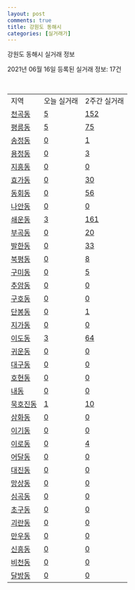 ```yaml
---
layout: post
comments: true
title: 강원도 동해시
categories: [실거래가]
---
```


강원도 동해시 실거래 정보

2021년 06월 16일 등록된 실거래 정보: 17건

<script type="text/javascript">
  google.charts.load('current', {'packages':['corechart']});
  google.charts.setOnLoadCallback(drawChart);

  function drawChart() {
    var data = google.visualization.arrayToDataTable([['거래일', '매매', '전월세', '전매'], ['2021-03', 4, 25, 1], ['2021-04', 122, 88, 13], ['2021-05', 127, 113, 10], ['2021-06', 43, 66, 4], ['2021-02', 0, 7, 0]]);

    var options = {
      title: '최근 유형별 거래량 추이',
      legend: { position: 'bottom' }
    };

    var chart = new google.visualization.LineChart(document.getElementById('columnchart_material'));
    chart.draw(data, (options));
  }
</script>

<div id="columnchart_material" style="width: 450px; margin-left: -35px"></div>
<br>
<table class="sortable">
  <tr>
    <td>지역</td>
    <td>오늘 실거래</td>
    <td>2주간 실거래</td>
  </tr>

  
  <tr class="item">
    <td><a href="4217010100.html">천곡동</a></td>
    <td><a href="4217010100.html">5</a></td>
    <td><a href="4217010100.html">152</a></td>
  </tr>
    

  <tr class="item">
    <td><a href="4217010200.html">평릉동</a></td>
    <td><a href="4217010200.html">5</a></td>
    <td><a href="4217010200.html">75</a></td>
  </tr>
    

  <tr class="item">
    <td><a href="4217010300.html">송정동</a></td>
    <td><a href="4217010300.html">0</a></td>
    <td><a href="4217010300.html">1</a></td>
  </tr>
    

  <tr class="item">
    <td><a href="4217010400.html">용정동</a></td>
    <td><a href="4217010400.html">0</a></td>
    <td><a href="4217010400.html">3</a></td>
  </tr>
    

  <tr class="item">
    <td><a href="4217010500.html">지흥동</a></td>
    <td><a href="4217010500.html">0</a></td>
    <td><a href="4217010500.html">0</a></td>
  </tr>
    

  <tr class="item">
    <td><a href="4217010600.html">효가동</a></td>
    <td><a href="4217010600.html">0</a></td>
    <td><a href="4217010600.html">30</a></td>
  </tr>
    

  <tr class="item">
    <td><a href="4217010700.html">동회동</a></td>
    <td><a href="4217010700.html">0</a></td>
    <td><a href="4217010700.html">56</a></td>
  </tr>
    

  <tr class="item">
    <td><a href="4217010800.html">나안동</a></td>
    <td><a href="4217010800.html">0</a></td>
    <td><a href="4217010800.html">0</a></td>
  </tr>
    

  <tr class="item">
    <td><a href="4217010900.html">쇄운동</a></td>
    <td><a href="4217010900.html">3</a></td>
    <td><a href="4217010900.html">161</a></td>
  </tr>
    

  <tr class="item">
    <td><a href="4217011000.html">부곡동</a></td>
    <td><a href="4217011000.html">0</a></td>
    <td><a href="4217011000.html">20</a></td>
  </tr>
    

  <tr class="item">
    <td><a href="4217011100.html">발한동</a></td>
    <td><a href="4217011100.html">0</a></td>
    <td><a href="4217011100.html">33</a></td>
  </tr>
    

  <tr class="item">
    <td><a href="4217011200.html">북평동</a></td>
    <td><a href="4217011200.html">0</a></td>
    <td><a href="4217011200.html">8</a></td>
  </tr>
    

  <tr class="item">
    <td><a href="4217011300.html">구미동</a></td>
    <td><a href="4217011300.html">0</a></td>
    <td><a href="4217011300.html">5</a></td>
  </tr>
    

  <tr class="item">
    <td><a href="4217011400.html">추암동</a></td>
    <td><a href="4217011400.html">0</a></td>
    <td><a href="4217011400.html">0</a></td>
  </tr>
    

  <tr class="item">
    <td><a href="4217011500.html">구호동</a></td>
    <td><a href="4217011500.html">0</a></td>
    <td><a href="4217011500.html">0</a></td>
  </tr>
    

  <tr class="item">
    <td><a href="4217011600.html">단봉동</a></td>
    <td><a href="4217011600.html">0</a></td>
    <td><a href="4217011600.html">1</a></td>
  </tr>
    

  <tr class="item">
    <td><a href="4217011700.html">지가동</a></td>
    <td><a href="4217011700.html">0</a></td>
    <td><a href="4217011700.html">0</a></td>
  </tr>
    

  <tr class="item">
    <td><a href="4217011800.html">이도동</a></td>
    <td><a href="4217011800.html">3</a></td>
    <td><a href="4217011800.html">64</a></td>
  </tr>
    

  <tr class="item">
    <td><a href="4217011900.html">귀운동</a></td>
    <td><a href="4217011900.html">0</a></td>
    <td><a href="4217011900.html">0</a></td>
  </tr>
    

  <tr class="item">
    <td><a href="4217012000.html">대구동</a></td>
    <td><a href="4217012000.html">0</a></td>
    <td><a href="4217012000.html">0</a></td>
  </tr>
    

  <tr class="item">
    <td><a href="4217012100.html">호현동</a></td>
    <td><a href="4217012100.html">0</a></td>
    <td><a href="4217012100.html">0</a></td>
  </tr>
    

  <tr class="item">
    <td><a href="4217012200.html">내동</a></td>
    <td><a href="4217012200.html">0</a></td>
    <td><a href="4217012200.html">0</a></td>
  </tr>
    

  <tr class="item">
    <td><a href="4217012300.html">묵호진동</a></td>
    <td><a href="4217012300.html">1</a></td>
    <td><a href="4217012300.html">10</a></td>
  </tr>
    

  <tr class="item">
    <td><a href="4217012400.html">삼화동</a></td>
    <td><a href="4217012400.html">0</a></td>
    <td><a href="4217012400.html">0</a></td>
  </tr>
    

  <tr class="item">
    <td><a href="4217012500.html">이기동</a></td>
    <td><a href="4217012500.html">0</a></td>
    <td><a href="4217012500.html">0</a></td>
  </tr>
    

  <tr class="item">
    <td><a href="4217012600.html">이로동</a></td>
    <td><a href="4217012600.html">0</a></td>
    <td><a href="4217012600.html">4</a></td>
  </tr>
    

  <tr class="item">
    <td><a href="4217012700.html">어달동</a></td>
    <td><a href="4217012700.html">0</a></td>
    <td><a href="4217012700.html">0</a></td>
  </tr>
    

  <tr class="item">
    <td><a href="4217012800.html">대진동</a></td>
    <td><a href="4217012800.html">0</a></td>
    <td><a href="4217012800.html">0</a></td>
  </tr>
    

  <tr class="item">
    <td><a href="4217012900.html">망상동</a></td>
    <td><a href="4217012900.html">0</a></td>
    <td><a href="4217012900.html">0</a></td>
  </tr>
    

  <tr class="item">
    <td><a href="4217013000.html">심곡동</a></td>
    <td><a href="4217013000.html">0</a></td>
    <td><a href="4217013000.html">0</a></td>
  </tr>
    

  <tr class="item">
    <td><a href="4217013100.html">초구동</a></td>
    <td><a href="4217013100.html">0</a></td>
    <td><a href="4217013100.html">0</a></td>
  </tr>
    

  <tr class="item">
    <td><a href="4217013200.html">괴란동</a></td>
    <td><a href="4217013200.html">0</a></td>
    <td><a href="4217013200.html">0</a></td>
  </tr>
    

  <tr class="item">
    <td><a href="4217013300.html">만우동</a></td>
    <td><a href="4217013300.html">0</a></td>
    <td><a href="4217013300.html">0</a></td>
  </tr>
    

  <tr class="item">
    <td><a href="4217013400.html">신흥동</a></td>
    <td><a href="4217013400.html">0</a></td>
    <td><a href="4217013400.html">0</a></td>
  </tr>
    

  <tr class="item">
    <td><a href="4217013500.html">비천동</a></td>
    <td><a href="4217013500.html">0</a></td>
    <td><a href="4217013500.html">0</a></td>
  </tr>
    

  <tr class="item">
    <td><a href="4217013600.html">달방동</a></td>
    <td><a href="4217013600.html">0</a></td>
    <td><a href="4217013600.html">0</a></td>
  </tr>
    


</table>


    
